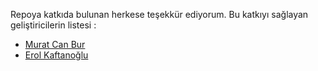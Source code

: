 Repoya katkıda bulunan herkese teşekkür ediyorum. Bu katkıyı sağlayan geliştiricilerin listesi :



* [Murat Can Bur](https://github.com/muratcanbur)
* [Erol Kaftanoğlu](https://github.com/erolkaftanoglu)
